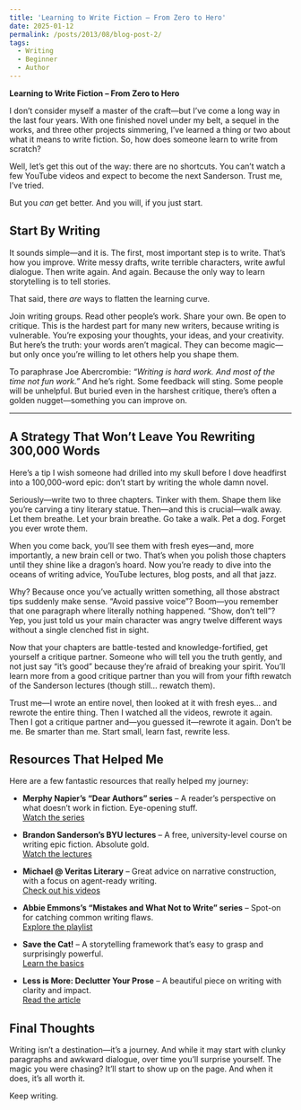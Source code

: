 ```yaml
---
title: 'Learning to Write Fiction – From Zero to Hero'
date: 2025-01-12
permalink: /posts/2013/08/blog-post-2/
tags:
  - Writing
  - Beginner
  - Author
---
```


**Learning to Write Fiction – From Zero to Hero**

I don’t consider myself a master of the craft—but I’ve come a long way in the last four years. With one finished novel under my belt, a sequel in the works, and three other projects simmering, I’ve learned a thing or two about what it means to write fiction. So, how does someone learn to write from scratch?

Well, let’s get this out of the way: there are no shortcuts. You can’t watch a few YouTube videos and expect to become the next Sanderson. Trust me, I’ve tried.

But you *can* get better. And you will, if you just start.


Start By Writing
------

It sounds simple—and it is. The first, most important step is to write. That’s how you improve. Write messy drafts, write terrible characters, write awful dialogue. Then write again. And again. Because the only way to learn storytelling is to tell stories.

That said, there *are* ways to flatten the learning curve.

Join writing groups. Read other people’s work. Share your own. Be open to critique. This is the hardest part for many new writers, because writing is vulnerable. You’re exposing your thoughts, your ideas, and your creativity. But here’s the truth: your words aren’t magical. They can become magic—but only once you’re willing to let others help you shape them.

To paraphrase Joe Abercrombie: *“Writing is hard work. And most of the time not fun work.”* And he’s right. Some feedback will sting. Some people will be unhelpful. But buried even in the harshest critique, there’s often a golden nugget—something you can improve on.

------

A Strategy That Won’t Leave You Rewriting 300,000 Words
------

Here’s a tip I wish someone had drilled into my skull before I dove headfirst into a 100,000-word epic: don’t start by writing the whole damn novel.

Seriously—write two to three chapters. Tinker with them. Shape them like you’re carving a tiny literary statue. Then—and this is crucial—walk away. Let them breathe. Let your brain breathe. Go take a walk. Pet a dog. Forget you ever wrote them.

When you come back, you’ll see them with fresh eyes—and, more importantly, a new brain cell or two. That’s when you polish those chapters until they shine like a dragon’s hoard. Now you’re ready to dive into the oceans of writing advice, YouTube lectures, blog posts, and all that jazz.

Why? Because once you’ve actually written something, all those abstract tips suddenly make sense. “Avoid passive voice”? Boom—you remember that one paragraph where literally nothing happened. “Show, don’t tell”? Yep, you just told us your main character was angry twelve different ways without a single clenched fist in sight.

Now that your chapters are battle-tested and knowledge-fortified, get yourself a critique partner. Someone who will tell you the truth gently, and not just say “it’s good” because they’re afraid of breaking your spirit. You’ll learn more from a good critique partner than you will from your fifth rewatch of the Sanderson lectures (though still… rewatch them).

Trust me—I wrote an entire novel, then looked at it with fresh eyes… and rewrote the entire thing. Then I watched all the videos, rewrote it again. Then I got a critique partner and—you guessed it—rewrote it again. Don’t be me. Be smarter than me. Start small, learn fast, rewrite less.

Resources That Helped Me
------

Here are a few fantastic resources that really helped my journey:

- **Merphy Napier’s “Dear Authors” series** – A reader’s perspective on what doesn’t work in fiction. Eye-opening stuff.  
  [Watch the series](https://www.youtube.com/watch?v=vvFzPBTKBik&list=PLudQ7UeB_1LnWP17RgoRDCdR1KN_PehTQ)

- **Brandon Sanderson’s BYU lectures** – A free, university-level course on writing epic fiction. Absolute gold.  
  [Watch the lectures](https://www.youtube.com/watch?v=0cf-qdZ7GbA&list=PLSH_xM-KC3Zv-79sVZTTj-YA6IAqh8qeQ)

- **Michael @ Veritas Literary** – Great advice on narrative construction, with a focus on agent-ready writing.  
  [Check out his videos](https://www.youtube.com/watch?v=b13AhQ0cDJg)

- **Abbie Emmons’s “Mistakes and What Not to Write” series** – Spot-on for catching common writing flaws.  
  [Explore the playlist](https://www.youtube.com/watch?v=_MuyS7yIqbE&list=PLV6pMftb_QTmvYQ3X2eSwn7SsZlUvQwfK)

- **Save the Cat!** – A storytelling framework that’s easy to grasp and surprisingly powerful.  
  [Learn the basics](https://savethecat.com/)

- **Less is More: Declutter Your Prose** – A beautiful piece on writing with clarity and impact.  
  [Read the article](https://www.unchartedmag.com/less-is-more-declutter-your-prose-by-ditching-modifiers/)

Final Thoughts
------

Writing isn’t a destination—it’s a journey. And while it may start with clunky paragraphs and awkward dialogue, over time you’ll surprise yourself. The magic you were chasing? It’ll start to show up on the page. And when it does, it’s all worth it.

Keep writing.
